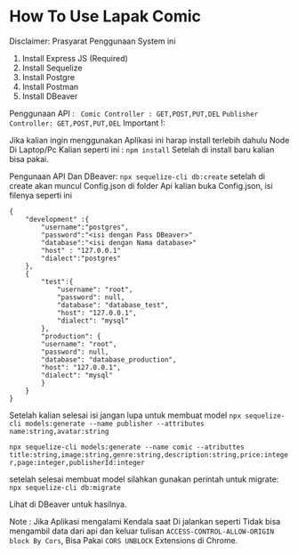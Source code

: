 # How To Use Lapak Comic 

Disclaimer: Prasyarat Penggunaan System ini 
1. Install Express JS (Required)
2. Install Sequelize 
3. Install Postgre
4. Install Postman
5. Install DBeaver

Penggunaan API :
` 
    Comic Controller : GET,POST,PUT,DEL
`
`
    Publisher Controller: GET,POST,PUT,DEL
`
Important !:

Jika kalian ingin menggunakan Aplikasi ini harap install terlebih dahulu Node Di Laptop/Pc Kalian seperti ini :
`npm install`  Setelah di install baru kalian bisa pakai.

Pengunaan API Dan DBeaver:
`npx sequelize-cli db:create` setelah di create akan muncul Config.json di folder Api kalian buka Config.json, isi filenya seperti ini 
```
{
    "development" :{
        "username":"postgres",
        "password":"<isi dengan Pass DBeaver>" 
        "database":"<isi dengan Nama database>"
        "host" : "127.0.0.1"
        "dialect":"postgres"
    },
    {
        "test":{
            "username": "root",
            "password": null,
            "database": "database_test",
            "host": "127.0.0.1",
            "dialect": "mysql"
        },
        "production": {
        "username": "root",
        "password": null,
        "database": "database_production",
        "host": "127.0.0.1",
        "dialect": "mysql"
        }
    }
}
```
Setelah kalian selesai isi jangan lupa untuk membuat model 
`npx sequelize-cli models:generate --name publisher --attributes name:string,avatar:string`

`npx sequelize-cli models:generate --name comic --atributtes title:string,image:string,genre:string,description:string,price:integer,page:integer,publisherId:integer`

setelah selesai membuat model silahkan gunakan perintah untuk migrate:
`npx sequelize-cli db:migrate`

Lihat di DBeaver untuk hasilnya.

Note :
Jika Aplikasi mengalami Kendala saat Di jalankan seperti Tidak bisa mengambil data dari api dan keluar tulisan `ACCESS-CONTROL-ALLOW-ORIGIN block By Cors`, Bisa Pakai `CORS UNBLOCK` Extensions di Chrome.
